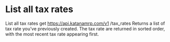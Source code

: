 # List all tax rates

List all tax rates get https://api.katanamrp.com/v1 /tax_rates Returns a list of tax
rate you’ve previously created. The tax rate are returned in sorted order, with the most
recent tax rate appearing first.
